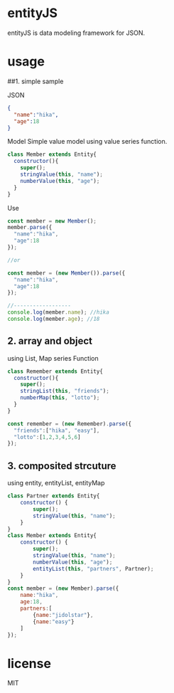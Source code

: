 # entityJS
entityJS is data modeling framework for JSON.

# usage
##1. simple sample

JSON
```json
{
  "name":"hika",
  "age":18
}
```

Model
Simple value model using value series function.
```js
class Member extends Entity{
  constructor(){
    super();
    stringValue(this, "name");
    numberValue(this, "age");
  }
}
```

Use
```js
const member = new Member();
member.parse({
  "name":"hika",
  "age":18
});

//or

const member = (new Member()).parse({
  "name":"hika",
  "age":18
});

//------------------
console.log(member.name); //hika
console.log(member.age); //18
```

## 2. array and object
using List, Map series Function
```js
class Remember extends Entity{
  constructor(){
    super();
    stringList(this, "friends");
    numberMap(this, "lotto");
  }
}

const remember = (new Remember).parse({
  "friends":["hika", "easy"],
  "lotto":[1,2,3,4,5,6]
});
```

## 3. composited strcuture
using entity, entityList, entityMap
```js
class Partner extends Entity{
    constructor() {
        super();
        stringValue(this, "name");
    }
}
class Member extends Entity{
    constructor() {
        super();
        stringValue(this, "name");
        numberValue(this, "age");
        entityList(this, "partners", Partner);
    }
}
const member = (new Member).parse({
    name:"hika",
    age:18,
    partners:[
        {name:"jidolstar"},
        {name:"easy"}
    ]
});
```

# license
MIT
